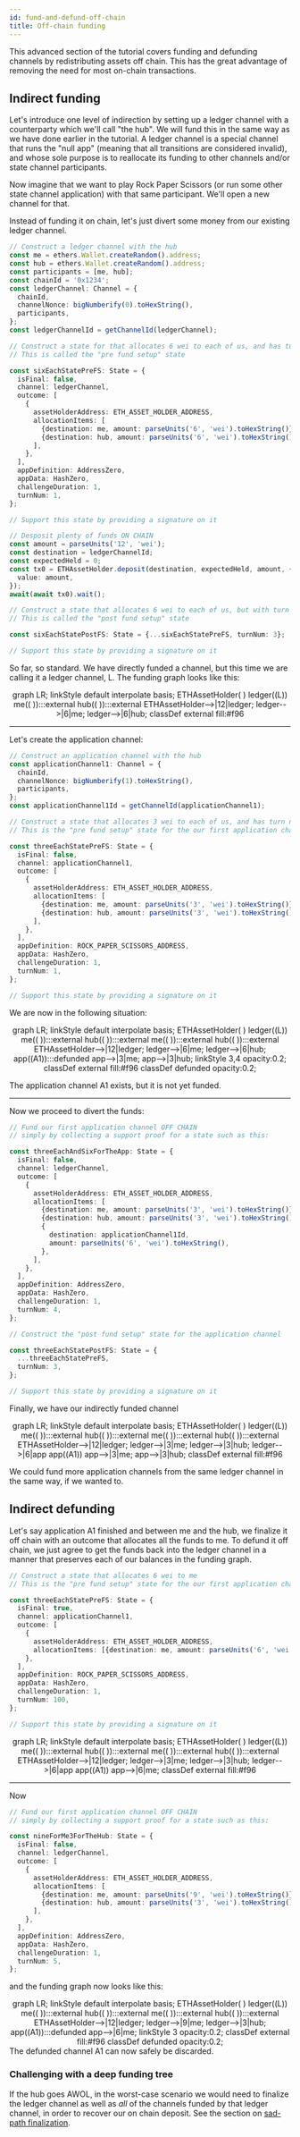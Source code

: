 ```yaml
---
id: fund-and-defund-off-chain
title: Off-chain funding
---
```


This advanced section of the tutorial covers funding and defunding channels by redistributing assets off chain. This has the great advantage of removing the need for most on-chain transactions.

## Indirect funding

Let's introduce one level of indirection by setting up a ledger channel with a counterparty which we'll call "the hub". We will fund this in the same way as we have done earlier in the tutorial. A ledger channel is a special channel that runs the "null app" (meaning that all transitions are considered invalid), and whose sole purpose is to reallocate its funding to other channels and/or state channel participants.

Now imagine that we want to play Rock Paper Scissors (or run some other state channel application) with that same participant. We'll open a new channel for that.

Instead of funding it on chain, let's just divert some money from our existing ledger channel.

```typescript
// Construct a ledger channel with the hub
const me = ethers.Wallet.createRandom().address;
const hub = ethers.Wallet.createRandom().address;
const participants = [me, hub];
const chainId = '0x1234';
const ledgerChannel: Channel = {
  chainId,
  channelNonce: bigNumberify(0).toHexString(),
  participants,
};
const ledgerChannelId = getChannelId(ledgerChannel);

// Construct a state for that allocates 6 wei to each of us, and has turn numer n - 1
// This is called the "pre fund setup" state

const sixEachStatePreFS: State = {
  isFinal: false,
  channel: ledgerChannel,
  outcome: [
    {
      assetHolderAddress: ETH_ASSET_HOLDER_ADDRESS,
      allocationItems: [
        {destination: me, amount: parseUnits('6', 'wei').toHexString()},
        {destination: hub, amount: parseUnits('6', 'wei').toHexString()},
      ],
    },
  ],
  appDefinition: AddressZero,
  appData: HashZero,
  challengeDuration: 1,
  turnNum: 1,
};

// Support this state by providing a signature on it

// Desposit plenty of funds ON CHAIN
const amount = parseUnits('12', 'wei');
const destination = ledgerChannelId;
const expectedHeld = 0;
const tx0 = ETHAssetHolder.deposit(destination, expectedHeld, amount, {
  value: amount,
});
await(await tx0).wait();

// Construct a state that allocates 6 wei to each of us, but with turn number 2n - 1
// This is called the "post fund setup" state

const sixEachStatePostFS: State = {...sixEachStatePreFS, turnNum: 3};

// Support this state by providing a signature on it
```

So far, so standard. We have directly funded a channel, but this time we are calling it a ledger channel, L. The funding graph looks like this:

<div class="mermaid" align="center">
graph LR;
linkStyle default interpolate basis;
ETHAssetHolder( )
ledger((L))
me(( )):::external
hub(( )):::external
ETHAssetHolder-->|12|ledger;
ledger-->|6|me;
ledger-->|6|hub;
classDef external fill:#f96
</div>

---

Let's create the application channel:

```typescript
// Construct an application channel with the hub
const applicationChannel1: Channel = {
  chainId,
  channelNonce: bigNumberify(1).toHexString(),
  participants,
};
const applicationChannel1Id = getChannelId(applicationChannel1);

// Construct a state that allocates 3 wei to each of us, and has turn numer n - 1
// This is the "pre fund setup" state for the our first application channel

const threeEachStatePreFS: State = {
  isFinal: false,
  channel: applicationChannel1,
  outcome: [
    {
      assetHolderAddress: ETH_ASSET_HOLDER_ADDRESS,
      allocationItems: [
        {destination: me, amount: parseUnits('3', 'wei').toHexString()},
        {destination: hub, amount: parseUnits('3', 'wei').toHexString()},
      ],
    },
  ],
  appDefinition: ROCK_PAPER_SCISSORS_ADDRESS,
  appData: HashZero,
  challengeDuration: 1,
  turnNum: 1,
};

// Support this state by providing a signature on it
```

We are now in the following situation:

<div class="mermaid" align="center">
graph LR;
linkStyle default interpolate basis;
ETHAssetHolder( )
ledger((L))
me(( )):::external
hub(( )):::external
me(( )):::external
hub(( )):::external
ETHAssetHolder-->|12|ledger;
ledger-->|6|me;
ledger-->|6|hub;
app((A1)):::defunded
app-->|3|me;
app-->|3|hub;
linkStyle 3,4 opacity:0.2;
classDef external fill:#f96
classDef defunded opacity:0.2;
</div>

The application channel A1 exists, but it is not yet funded.

---

Now we proceed to divert the funds:

```typescript
// Fund our first application channel OFF CHAIN
// simply by collecting a support proof for a state such as this:

const threeEachAndSixForTheApp: State = {
  isFinal: false,
  channel: ledgerChannel,
  outcome: [
    {
      assetHolderAddress: ETH_ASSET_HOLDER_ADDRESS,
      allocationItems: [
        {destination: me, amount: parseUnits('3', 'wei').toHexString()},
        {destination: hub, amount: parseUnits('3', 'wei').toHexString()},
        {
          destination: applicationChannel1Id,
          amount: parseUnits('6', 'wei').toHexString(),
        },
      ],
    },
  ],
  appDefinition: AddressZero,
  appData: HashZero,
  challengeDuration: 1,
  turnNum: 4,
};

// Construct the "post fund setup" state for the application channel

const threeEachStatePostFS: State = {
  ...threeEachStatePreFS,
  turnNum: 3,
};

// Support this state by providing a signature on it
```

Finally, we have our indirectly funded channel

<div class="mermaid" align="center">
graph LR;
linkStyle default interpolate basis;
ETHAssetHolder( )
ledger((L))
me(( )):::external
hub(( )):::external
me(( )):::external
hub(( )):::external
ETHAssetHolder-->|12|ledger;
ledger-->|3|me;
ledger-->|3|hub;
ledger-->|6|app
app((A1))
app-->|3|me;
app-->|3|hub;
classDef external fill:#f96
</div>

We could fund more application channels from the same ledger channel in the same way, if we wanted to.

## Indirect defunding

Let's say application A1 finished and between me and the hub, we finalize it off chain with an outcome that allocates all the funds to me. To defund it off chain, we just agree to get the funds back into the ledger channel in a manner that preserves each of our balances in the funding graph.

```typescript
// Construct a state that allocates 6 wei to me
// This is the "pre fund setup" state for the our first application channel

const threeEachStatePreFS: State = {
  isFinal: true,
  channel: applicationChannel1,
  outcome: [
    {
      assetHolderAddress: ETH_ASSET_HOLDER_ADDRESS,
      allocationItems: [{destination: me, amount: parseUnits('6', 'wei').toHexString()}],
    },
  ],
  appDefinition: ROCK_PAPER_SCISSORS_ADDRESS,
  appData: HashZero,
  challengeDuration: 1,
  turnNum: 100,
};

// Support this state by providing a signature on it
```

<div class="mermaid" align="center">
graph LR;
linkStyle default interpolate basis;
ETHAssetHolder( )
ledger((L))
me(( )):::external
hub(( )):::external
me(( )):::external
hub(( )):::external
ETHAssetHolder-->|12|ledger;
ledger-->|3|me;
ledger-->|3|hub;
ledger-->|6|app
app((A1))
app-->|6|me;
classDef external fill:#f96
</div>

---

Now

```typescript
// Fund our first application channel OFF CHAIN
// simply by collecting a support proof for a state such as this:

const nineForMe3ForTheHub: State = {
  isFinal: false,
  channel: ledgerChannel,
  outcome: [
    {
      assetHolderAddress: ETH_ASSET_HOLDER_ADDRESS,
      allocationItems: [
        {destination: me, amount: parseUnits('9', 'wei').toHexString()},
        {destination: hub, amount: parseUnits('3', 'wei').toHexString()},
      ],
    },
  ],
  appDefinition: AddressZero,
  appData: HashZero,
  challengeDuration: 1,
  turnNum: 5,
};
```

and the funding graph now looks like this:

<div class="mermaid" align="center">
graph LR;
linkStyle default interpolate basis;
ETHAssetHolder( )
ledger((L))
me(( )):::external
hub(( )):::external
me(( )):::external
hub(( )):::external
ETHAssetHolder-->|12|ledger;
ledger-->|9|me;
ledger-->|3|hub;
app((A1)):::defunded
app-->|6|me;
linkStyle 3 opacity:0.2;
classDef external fill:#f96
classDef defunded opacity:0.2;
</div>
The defunded channel A1 can now safely be discarded.

### Challenging with a deep funding tree

If the hub goes AWOL, in the worst-case scenario we would need to finalize the ledger channel as well as _all_ of the channels funded by that ledger channel, in order to recover our on chain deposit. See the section on [sad-path finalization](./finalize-a-dchannel-sad).
